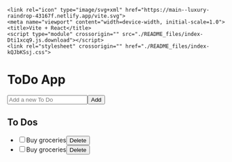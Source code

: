 <!DOCTYPE html>
<!-- saved from url=(0051)https://main-%2Dluxury-raindrop-43167f.netlify.app/ -->
<html lang="en"><head><meta http-equiv="Content-Type" content="text/html; charset=UTF-8">
    
    <link rel="icon" type="image/svg+xml" href="https://main--luxury-raindrop-43167f.netlify.app/vite.svg">
    <meta name="viewport" content="width=device-width, initial-scale=1.0">
    <title>Vite + React</title>
    <script type="module" crossorigin="" src="./README_files/index-Dti1xcq9.js.download"></script>
    <link rel="stylesheet" crossorigin="" href="./README_files/index-kQJbKSsj.css">
  </head>
  <body>
    <div id="root"><div><h1>ToDo App</h1><form><input type="text" placeholder="Add a new To Do" data-cy="ToDoInput" value=""><button type="submit" data-cy="Submit">Add</button></form><div><h2>To Dos</h2><ul><li data-cy="toDo-item-1733125480195"><input type="checkbox" data-cy="Checkbox"><span>Buy groceries</span><button data-cy="Delete">Delete</button></li><li data-cy="toDo-item-1733125492183"><input type="checkbox" data-cy="Checkbox"><span>Buy groceries</span><button data-cy="Delete">Delete</button></li></ul></div></div></div>
  

</body></html>